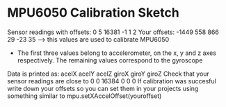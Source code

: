 # MPU6050 Calibration Sketch

Sensor readings with offsets:	0	5	16381	-1	1	2
Your offsets:	-1449	558	866	29	-23	35      --> this values are used to calibrate MPU6050

* The first three values ​​belong to accelerometer, on the x, y and z axes respectively. The remaining values ​​correspond to the gyroscope

Data is printed as: acelX acelY acelZ giroX giroY giroZ
Check that your sensor readings are close to 0 0 16384 0 0 0
If calibration was succesful write down your offsets so you can set them in your projects using something similar to mpu.setXAccelOffset(youroffset)
